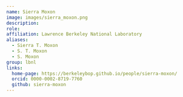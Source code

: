 ```yaml
---
name: Sierra Moxon
image: images/sierra_moxon.png
description:
role: 
affiliation: Lawrence Berkeley National Laboratory
aliases:
  - Sierra T. Moxon
  - S. T. Moxon
  - S. Moxon
group: lbnl
links:
  home-page: https://berkeleybop.github.io/people/sierra-moxon/
  orcid: 0000-0002-8719-7760
  github: sierra-moxon
---
```

